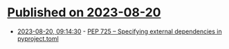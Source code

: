 # [Published on 2023-08-20](index.md)

* [2023-08-20, 09:14:30](https://lobste.rs/s/q810g3/pep_725_specifying_external) - [PEP 725 – Specifying external dependencies in pyproject.toml](https://peps.python.org/pep-0725/)
